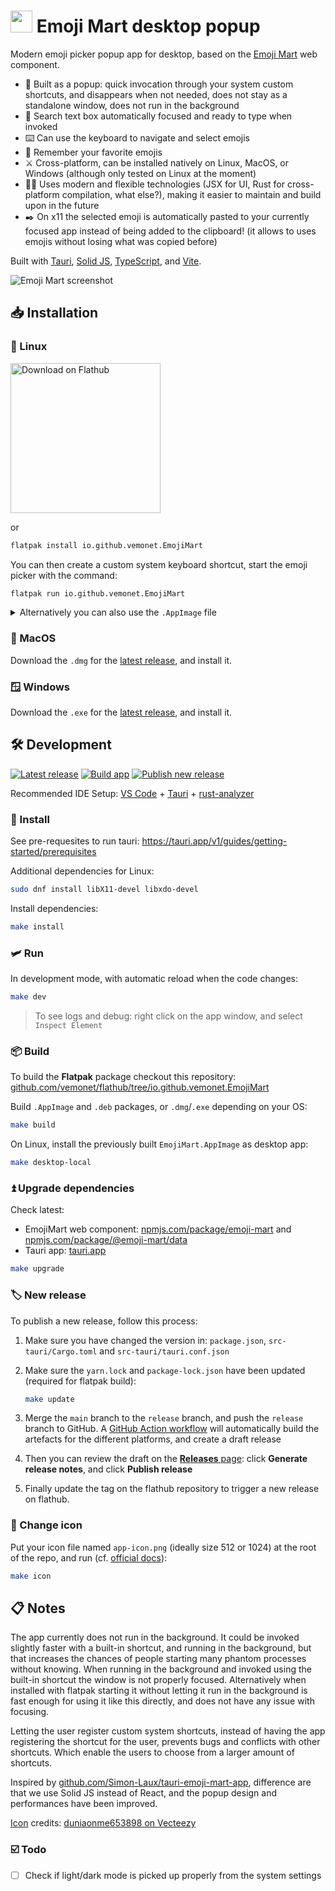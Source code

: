 # <span><img width="35" height="35" src="https://github.com/vemonet/EmojiMart/blob/main/src-tauri/icons/128x128.png"></span> Emoji Mart desktop popup

Modern emoji picker popup app for desktop, based on the [Emoji Mart](https://github.com/missive/emoji-mart) web component.

- 🍾 Built as a popup: quick invocation through your system custom shortcuts, and disappears when not needed, does not stay as a standalone window, does not run in the background
- 🔎 Search text box automatically focused and ready to type when invoked
- ⌨️ Can use the keyboard to navigate and select emojis
- 🧠 Remember your favorite emojis
- ⚔️ Cross-platform, can be installed natively on Linux, MacOS, or Windows (although only tested on Linux at the moment)
- 🧑‍🚀 Uses modern and flexible technologies (JSX for UI, Rust for cross-platform compilation, what else?), making it easier to maintain and build upon in the future
- ✒️ On x11 the selected emoji is automatically pasted to your currently focused app instead of being added to the clipboard! (it allows to uses emojis without losing what was copied before)

Built with [Tauri](https://tauri.app/), [Solid JS](https://www.solidjs.com/), [TypeScript](https://www.typescriptlang.org/), and [Vite](https://vitejs.dev/).

![Emoji Mart screenshot](https://raw.githubusercontent.com/vemonet/EmojiMart/main/public/screenshot.png)

## 📥️ Installation

### 🐧 Linux

<a href='https://flathub.org/apps/io.github.vemonet.EmojiMart'><img width='240' alt='Download on Flathub' src='https://dl.flathub.org/assets/badges/flathub-badge-en.png'/></a>

or

```bash
flatpak install io.github.vemonet.EmojiMart
```

You can then create a custom system keyboard shortcut, start the emoji picker with the command:

```bash
flatpak run io.github.vemonet.EmojiMart
```

<details><summary>Alternatively you can also use the <code>.AppImage</code> file</summary>

Run this command to download the `.AppImage`, and create a desktop file for it:

```bash
curl -Ls https://raw.github.com/vemonet/EmojiMart/main/install.sh | bash
```

Or manually download the `.AppImage` file from the [latest release](https://github.com/vemonet/EmojiMart/releases/latest), and install it.

And you will need to make sure `xdotool` is installed on the system, e.g. for fedora:

```bash
sudo dnf install libxdo-devel
```

</details>

### 🍎 MacOS

Download the `.dmg` for the [latest release](https://github.com/vemonet/EmojiMart/releases/latest), and install it.

### 🪟 Windows

Download the `.exe` for the [latest release](https://github.com/vemonet/EmojiMart/releases/latest), and install it.

## 🛠️ Development

[![Latest release](https://shields.io/github/v/release/vemonet/EmojiMart)](https://github.com/vemonet/EmojiMart/releases/latest) [![Build app](https://github.com/vemonet/EmojiMart/actions/workflows/build.yml/badge.svg)](https://github.com/vemonet/EmojiMart/actions/workflows/build.yml) [![Publish new release](https://github.com/vemonet/EmojiMart/actions/workflows/release.yml/badge.svg)](https://github.com/vemonet/EmojiMart/actions/workflows/release.yml)

Recommended IDE Setup: [VS Code](https://code.visualstudio.com/) + [Tauri](https://marketplace.visualstudio.com/items?itemName=tauri-apps.tauri-vscode) + [rust-analyzer](https://marketplace.visualstudio.com/items?itemName=rust-lang.rust-analyzer)

### 🧶 Install

See pre-requesites to run tauri: https://tauri.app/v1/guides/getting-started/prerequisites

Additional dependencies for Linux:

```bash
sudo dnf install libX11-devel libxdo-devel
```

Install dependencies:

```bash
make install
```

### 🛩️ Run

In development mode, with automatic reload when the code changes:

```bash
make dev
```

> To see logs and debug: right click on the app window, and select `Inspect Element`

### 📦️ Build

To build the **Flatpak** package checkout this repository: [github.com/vemonet/flathub/tree/io.github.vemonet.EmojiMart](https://github.com/vemonet/flathub/tree/io.github.vemonet.EmojiMart)

Build `.AppImage` and `.deb` packages, or `.dmg`/`.exe` depending on your OS:

```bash
make build
```

On Linux, install the previously built `EmojiMart.AppImage` as desktop app:

```bash
make desktop-local
```

### ⏫ Upgrade dependencies

Check latest:

- EmojiMart web component: [npmjs.com/package/emoji-mart](https://www.npmjs.com/package/emoji-mart) and [npmjs.com/package/@emoji-mart/data](https://www.npmjs.com/package/@emoji-mart/data)
- Tauri app: [tauri.app](https://tauri.app)

```bash
make upgrade
```

### 🏷️ New release

To publish a new release, follow this process:

1. Make sure you have changed the version in: `package.json`, `src-tauri/Cargo.toml` and `src-tauri/tauri.conf.json`

2. Make sure the `yarn.lock` and `package-lock.json` have been updated (required for flatpak build):

   ```bash
   make update
   ```

3. Merge the `main` branch to the `release` branch, and push the `release` branch to GitHub. A [GitHub Action workflow](https://github.com/vemonet/EmojiMart/actions/workflows/release.yml) will automatically build the artefacts for the different platforms, and create a draft release

4. Then you can review the draft on the [**Releases** page](https://github.com/vemonet/EmojiMart/releases): click **Generate release notes**, and click **Publish release**

5. Finally update the tag on the flathub repository to trigger a new release on flathub.

### 🔄 Change icon

Put your icon file named `app-icon.png` (ideally size 512 or 1024) at the root of the repo, and run (cf. [official docs](https://tauri.app/fr/v1/guides/features/icons/)):

```bash
make icon
```

## 📋️ Notes

The app currently does not run in the background. It could be invoked slightly faster with a built-in shortcut, and running in the background, but that increases the chances of people starting many phantom processes without knowing. When running in the background and invoked using the built-in shortcut the window is not properly focused. Alternatively when installed with flatpak starting it without letting it run in the background is fast enough for using it like this directly, and does not have any issue with focusing.

Letting the user register custom system shortcuts, instead of having the app registering the shortcut for the user, prevents bugs and conflicts with other shortcuts. Which enable the users to choose from a larger amount of shortcuts.

Inspired by [github.com/Simon-Laux/tauri-emoji-mart-app](https://github.com/Simon-Laux/tauri-emoji-mart-app), difference are that we use Solid JS instead of React, and the popup design and performances have been improved.

[Icon](https://www.vecteezy.com/vector-art/5726169-cardboard-box-funny-box-box-character-delivery-box-box-emoji) credits: <a href="https://www.vecteezy.com/members/duniaonme653898">duniaonme653898 on Vecteezy</a>

### ☑️ Todo

- [ ] Check if light/dark mode is picked up properly from the system settings
